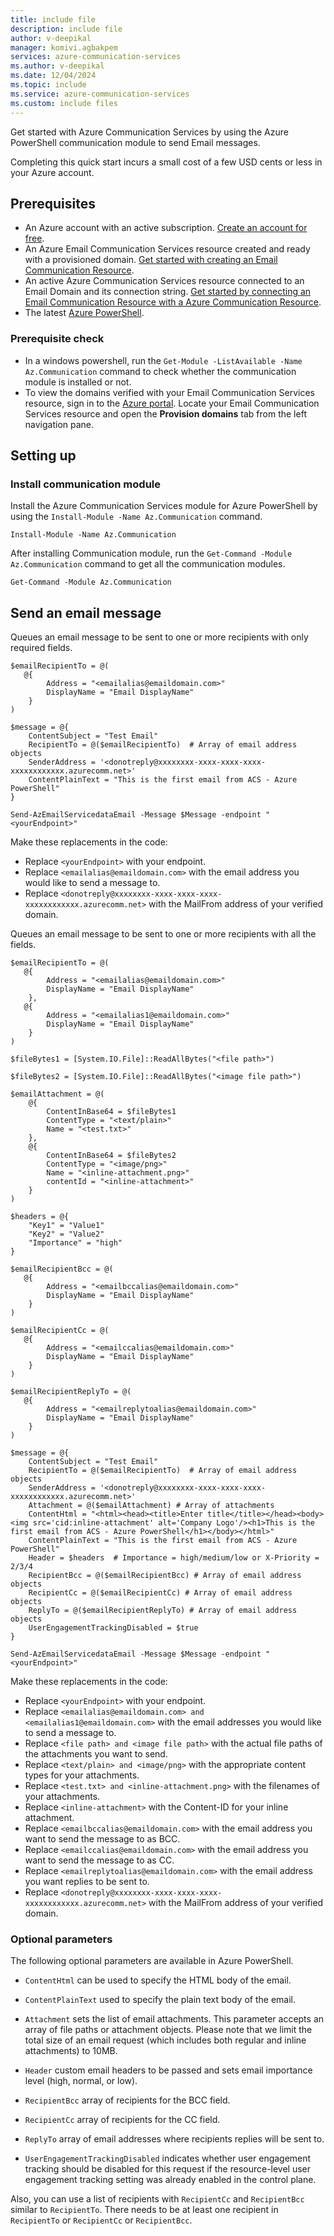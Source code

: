 ```yaml
---
title: include file
description: include file
author: v-deepikal
manager: komivi.agbakpem
services: azure-communication-services
ms.author: v-deepikal
ms.date: 12/04/2024
ms.topic: include
ms.service: azure-communication-services
ms.custom: include files
---
```


Get started with Azure Communication Services by using the Azure PowerShell communication module to send Email messages.

Completing this quick start incurs a small cost of a few USD cents or less in your Azure account.

## Prerequisites

- An Azure account with an active subscription. [Create an account for free](https://azure.microsoft.com/free/?WT.mc_id=A261C142F).
- An Azure Email Communication Services resource created and ready with a provisioned domain. [Get started with creating an Email Communication Resource](../create-email-communication-resource.md).
- An active Azure Communication Services resource connected to an Email Domain and its connection string. [Get started by connecting an Email Communication Resource with a Azure Communication Resource](../connect-email-communication-resource.md).
- The latest [Azure PowerShell](/powershell/azure/install-azps-windows).

### Prerequisite check
- In a windows powershell, run the `Get-Module -ListAvailable -Name Az.Communication` command to check whether the communication module is installed or not.
- To view the domains verified with your Email Communication Services resource, sign in to the [Azure portal](https://portal.azure.com/). Locate your Email Communication Services resource and open the **Provision domains** tab from the left navigation pane.

## Setting up
### Install communication module
Install the Azure Communication Services module for Azure PowerShell by using the `Install-Module -Name Az.Communication` command.

```azurepowershell-interactive
Install-Module -Name Az.Communication
```
After installing Communication module, run the `Get-Command -Module Az.Communication` command to get all the communication modules.

```azurepowershell-interactive
Get-Command -Module Az.Communication
```

## Send an email message

Queues an email message to be sent to one or more recipients with only required fields.

```azurepowershell-interactive
$emailRecipientTo = @(
   @{
        Address = "<emailalias@emaildomain.com>"
        DisplayName = "Email DisplayName"
    }
)

$message = @{
    ContentSubject = "Test Email"
    RecipientTo = @($emailRecipientTo)  # Array of email address objects
    SenderAddress = '<donotreply@xxxxxxxx-xxxx-xxxx-xxxx-xxxxxxxxxxxx.azurecomm.net>'   
    ContentPlainText = "This is the first email from ACS - Azure PowerShell"    
}

Send-AzEmailServicedataEmail -Message $Message -endpoint "<yourEndpoint>"
```

Make these replacements in the code:

- Replace `<yourEndpoint>` with your endpoint.
- Replace `<emailalias@emaildomain.com>` with the email address you would like to send a message to.
- Replace `<donotreply@xxxxxxxx-xxxx-xxxx-xxxx-xxxxxxxxxxxx.azurecomm.net>` with the MailFrom address of your verified domain.

Queues an email message to be sent to one or more recipients with all the fields.

```azurepowershell-interactive
$emailRecipientTo = @(
   @{
        Address = "<emailalias@emaildomain.com>"
        DisplayName = "Email DisplayName"
    },
   @{
        Address = "<emailalias1@emaildomain.com>"
        DisplayName = "Email DisplayName"
    }
)

$fileBytes1 = [System.IO.File]::ReadAllBytes("<file path>")

$fileBytes2 = [System.IO.File]::ReadAllBytes("<image file path>")

$emailAttachment = @(
    @{
        ContentInBase64 = $fileBytes1
        ContentType = "<text/plain>"
        Name = "<test.txt>"
    },
    @{
        ContentInBase64 = $fileBytes2
        ContentType = "<image/png>"
        Name = "<inline-attachment.png>"
        contentId = "<inline-attachment>"
    }
)

$headers = @{
    "Key1" = "Value1"
    "Key2" = "Value2"
    "Importance" = "high"
}

$emailRecipientBcc = @(
   @{
        Address = "<emailbccalias@emaildomain.com>"
        DisplayName = "Email DisplayName"
    }
)

$emailRecipientCc = @(
   @{
        Address = "<emailccalias@emaildomain.com>"
        DisplayName = "Email DisplayName"
    }
)

$emailRecipientReplyTo = @(
   @{
        Address = "<emailreplytoalias@emaildomain.com>"
        DisplayName = "Email DisplayName"
    }
)

$message = @{
    ContentSubject = "Test Email"
    RecipientTo = @($emailRecipientTo)  # Array of email address objects
    SenderAddress = '<donotreply@xxxxxxxx-xxxx-xxxx-xxxx-xxxxxxxxxxxx.azurecomm.net>'
    Attachment = @($emailAttachment) # Array of attachments
    ContentHtml = "<html><head><title>Enter title</title></head><body><img src='cid:inline-attachment' alt='Company Logo'/><h1>This is the first email from ACS - Azure PowerShell</h1></body></html>"
    ContentPlainText = "This is the first email from ACS - Azure PowerShell"
    Header = $headers  # Importance = high/medium/low or X-Priority = 2/3/4  
    RecipientBcc = @($emailRecipientBcc) # Array of email address objects
    RecipientCc = @($emailRecipientCc) # Array of email address objects
    ReplyTo = @($emailRecipientReplyTo) # Array of email address objects
    UserEngagementTrackingDisabled = $true
}

Send-AzEmailServicedataEmail -Message $Message -endpoint "<yourEndpoint>"
```

Make these replacements in the code:

- Replace `<yourEndpoint>` with your endpoint.
- Replace `<emailalias@emaildomain.com> and <emailalias1@emaildomain.com>` with the email addresses you would like to send a message to.
- Replace `<file path> and <image file path>` with the actual file paths of the attachments you want to send.
- Replace `<text/plain> and <image/png>` with the appropriate content types for your attachments.
- Replace `<test.txt> and <inline-attachment.png>` with the filenames of your attachments.
- Replace `<inline-attachment>` with the Content-ID for your inline attachment.
- Replace `<emailbccalias@emaildomain.com>` with the email address you want to send the message to as BCC.
- Replace `<emailccalias@emaildomain.com>` with the email address you want to send the message to as CC.
- Replace `<emailreplytoalias@emaildomain.com>` with the email address you want replies to be sent to.
- Replace `<donotreply@xxxxxxxx-xxxx-xxxx-xxxx-xxxxxxxxxxxx.azurecomm.net>` with the MailFrom address of your verified domain.

### Optional parameters

The following optional parameters are available in Azure PowerShell.

- `ContentHtml` can be used to specify the HTML body of the email.

- `ContentPlainText` used to specify the plain text body of the email.

- `Attachment` sets the list of email attachments. This parameter accepts an array of file paths or attachment objects. Please note that we limit the total size of an email request (which includes both regular and inline attachments) to 10MB.

- `Header` custom email headers to be passed and sets email importance level (high, normal, or low).

- `RecipientBcc` array of recipients for the BCC field.

- `RecipientCc` array of recipients for the CC field.

- `ReplyTo` array of email addresses where recipients replies will be sent to.

- `UserEngagementTrackingDisabled` indicates whether user engagement tracking should be disabled for this request if the resource-level user engagement tracking setting was already enabled in the control plane.

Also, you can use a list of recipients with `RecipientCc` and `RecipientBcc` similar to `RecipientTo`. There needs to be at least one recipient in `RecipientTo` or `RecipientCc` or `RecipientBcc`.


